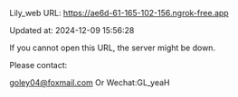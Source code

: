 Lily_web URL: https://ae6d-61-165-102-156.ngrok-free.app

Updated at: 2024-12-09 15:56:28

If you cannot open this URL, the server might be down.

Please contact: 

goley04@foxmail.com Or Wechat:GL_yeaH